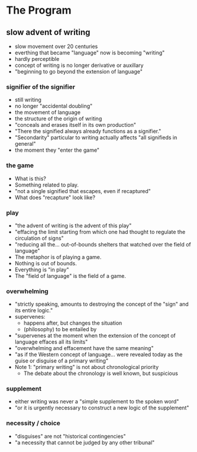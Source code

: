# The Program

## slow advent of writing
* slow movement over 20 centuries
* everthing that became "language" now is becoming "writing"
* hardly perceptible
* concept of writing is no longer derivative or auxillary
* "beginning to go beyond the extension of language"

### signifier of the signifier
* still writing
* no longer "accidental doubling"
* the movement of language
* the structure of the origin of writing
* "conceals and erases itself in its own production"
* "There the signified always already functions as a signifier."
* "Secondarity" particular to writing actually affects "all signifieds in general"
* the moment they "enter the game"

### the game
* What is this?
* Something related to play.
* "not a single signified that escapes, even if recaptured"
* What does "recapture" look like?

### play
* "the advent of writing is the advent of this play"
* "effacing the limit starting from which one had thought to regulate the circulation of signs"
* "reducing all the... out-of-bounds shelters that watched over the field of language"
* The metaphor is of playing a game.
* Nothing is out of bounds.
* Everything is "in play"
* The "field of language" is the field of a game.

### overwhelming
* "strictly speaking, amounts to destroying the concept of the "sign" and its entire logic."
* supervenes: 
  * happens after, but changes the situation
  * (philosophy) to be entailed by
* "supervenes at the moment when the extension of the concept of language effaces all its limits"
* "overwhelming and effacement have the same meaning"
* "as if the Western concept of language... were revealed today as the guise or disguise of a primary writing"
* Note 1: "primary writing" is not about chronological priority
  * The debate about the chronology is well known, but suspicious

### supplement
* either writing was never a "simple supplement to the spoken word"
* "or it is urgently necessary to construct a new logic of the supplement"

### necessity / choice
* "disguises" are not "historical contingencies"
* "a necessity that cannot be judged by any other tribunal"
